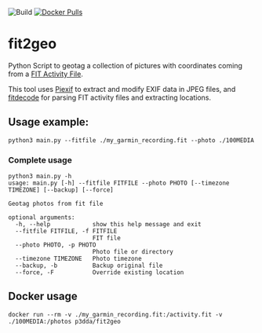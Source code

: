 ![Build](https://github.com/p3dda/fit2geo/actions/workflows/build_images.yml/badge.svg)
[![Docker Pulls](https://img.shields.io/docker/pulls/p3dda/fit2geo.svg)](https://hub.docker.com/r/p3dda/fit2geo/)

# fit2geo
Python Script to geotag a collection of pictures with coordinates coming from a [FIT Activity File](https://developer.garmin.com/fit/file-types/activity/).

This tool uses [Piexif](https://github.com/hMatoba/Piexif) to extract and modify EXIF data in JPEG files, and [fitdecode](https://github.com/polyvertex/fitdecode) for parsing FIT activity files and extracting locations.

## Usage example:

```
python3 main.py --fitfile ./my_garmin_recording.fit --photo ./100MEDIA
```

### Complete usage 
```
python3 main.py -h
usage: main.py [-h] --fitfile FITFILE --photo PHOTO [--timezone TIMEZONE] [--backup] [--force]

Geotag photos from fit file

optional arguments:
  -h, --help            show this help message and exit
  --fitfile FITFILE, -f FITFILE
                        FIT file
  --photo PHOTO, -p PHOTO
                        Photo file or directory
  --timezone TIMEZONE   Photo timezone
  --backup, -b          Backup original file
  --force, -F           Override existing location
```

## Docker usage
```
docker run --rm -v ./my_garmin_recording.fit:/activity.fit -v ./100MEDIA:/photos p3dda/fit2geo 
```
